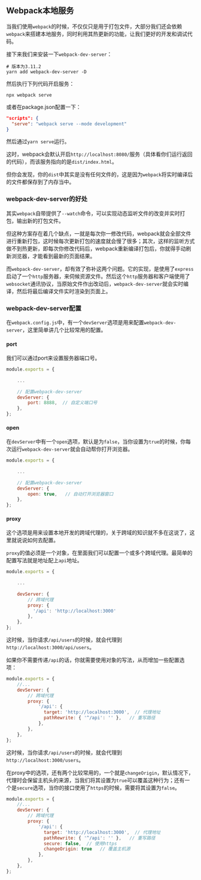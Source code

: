 ## Webpack本地服务

当我们使用`webpack`的时候，不仅仅只是用于打包文件，大部分我们还会依赖`webpack`来搭建本地服务，同时利用其热更新的功能，让我们更好的开发和调试代码。

接下来我们来安装一下`webpack-dev-server`：

```shell
# 版本为3.11.2
yarn add webpack-dev-server -D
```

然后执行下列代码开启服务：

```shell
npx webpack serve
```

或者在package.json配置一下：

```json
"scripts": {
  "serve": "webpack serve --mode development"
}
```

然后通过`yarn serve`运行。

这时，webpack会默认开启`http://localhost:8080/`服务（具体看你们运行返回的代码），而该服务指向的是`dist/index.html`。

但你会发现，你的`dist`中其实是没有任何文件的，这是因为`webpack`将实时编译后的文件都保存到了内存当中。

### webpack-dev-server的好处

其实`webpack`自带提供了`--watch`命令，可以实现动态监听文件的改变并实时打包，输出新的打包文件。

但这种方案存在着几个缺点，一就是每次你一修改代码，webpack就会全部文件进行重新打包，这时候每次更新打包的速度就会慢了很多；其次，这样的监听方式做不到热更新，即每次你修改代码后，webpack重新编译打包后，你就得手动刷新浏览器，才能看到最新的页面结果。

而`webpack-dev-server`，却有效了弥补这两个问题。它的实现，是使用了`express`启动了一个`http`服务器，来伺候资源文件。然后这个`http`服务器和客户端使用了`websocket`通讯协议，当原始文件作出改动后，`webpack-dev-server`就会实时编译，然后将最后编译文件实时渲染到页面上。

### webpack-dev-server配置

在`webpack.config.js`中，有一个`devServer`选项是用来配置`webpack-dev-server`，这里简单讲几个比较常用的配置。

#### port

我们可以通过port来设置服务器端口号。

```javascript
module.exports = {
  
    ...
  
    // 配置webpack-dev-server
    devServer: {
        port: 8888,  // 自定义端口号
    },
};
```

#### open

在`devServer`中有一个`open`选项，默认是为`false`，当你设置为`true`的时候，你每次运行`webpack-dev-server`就会自动帮你打开浏览器。

```javascript
module.exports = {
  
    ...
  
    // 配置webpack-dev-server
    devServer: {
        open: true,   // 自动打开浏览器窗口
    },
};
```

#### proxy

这个选项是用来设置本地开发的跨域代理的，关于跨域的知识就不多在这说了，这里就说说如何去配置。

`proxy`的值必须是一个对象，在里面我们可以配置一个或多个跨域代理。最简单的配置写法就是地址配上`api`地址。

```javascript
module.exports = {
  
    ...
  
    devServer: {
      	// 跨域代理
        proxy: {
          '/api': 'http://localhost:3000'
        },
    },
};
```

这时候，当你请求`/api/users`的时候，就会代理到`http://localhost:3000/api/users`。

如果你不需要传递`/api`的话，你就需要使用对象的写法，从而增加一些配置选项：

```javascript
module.exports = {
    //...
    devServer: {
      	// 跨域代理
        proxy: {
            '/api': {
              target: 'http://localhost:3000',  // 代理地址
              pathRewrite: { '^/api': '' },   // 重写路径
            },
        },
    },
};
```

这时候，当你请求`/api/users`的时候，就会代理到`http://localhost:3000/users`。

在proxy中的选项，还有两个比较常用的，一个就是`changeOrigin`，默认情况下，代理时会保留主机头的来源，当我们将其设置为`true`可以覆盖这种行为；还有一个是`secure`选项，当你的接口使用了`https`的时候，需要将其设置为`false`。

```javascript
module.exports = {
    //...
    devServer: {
      	// 跨域代理
        proxy: {
            '/api': {
              target: 'http://localhost:3000',  // 代理地址
              pathRewrite: { '^/api': '' },   // 重写路径
              secure: false,  // 使用https
              changeOrigin: true   // 覆盖主机源
            },
        },
    },
};
```

